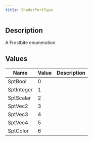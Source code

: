 ```yaml
---
title: ShaderPortType
---
```

## Description

A Frostbite enumeration.

## Values

| Name       | Value | Description |
| ---------- | ----- | ----------- |
| SptBool    | 0     |             |
| SptInteger | 1     |             |
| SptScalar  | 2     |             |
| SptVec2    | 3     |             |
| SptVec3    | 4     |             |
| SptVec4    | 5     |             |
| SptColor   | 6     |             |
